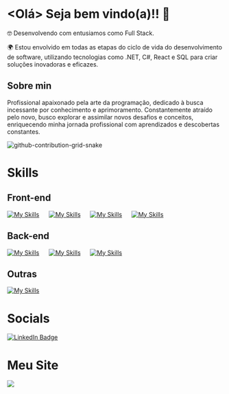 # <Olá> Seja bem vindo(a)!! 👋

:nerd_face: Desenvolvendo com entusiamos como Full Stack.

🌍  Estou envolvido em todas as etapas do ciclo de vida do desenvolvimento de software, utilizando tecnologias como .NET, C#, React e SQL para criar soluções inovadoras e eficazes.

## Sobre min
Profissional apaixonado pela arte da programação, dedicado à busca incessante por conhecimento e aprimoramento. Constantemente atraído pelo novo, busco explorar e assimilar novos desafios e conceitos, enriquecendo minha jornada profissional com aprendizados e descobertas constantes.

![github-contribution-grid-snake](https://user-images.githubusercontent.com/89845641/218791674-c52db856-24d2-429f-8867-170c365730d1.svg)

# Skills
## Front-end
[![My Skills](https://skillicons.dev/icons?i=html,css)](https://skillicons.dev) &emsp; [![My Skills](https://skillicons.dev/icons?i=js,ts)](https://skillicons.dev) &emsp; [![My Skills](https://skillicons.dev/icons?i=react,next,nodejs)](https://skillicons.dev) &emsp; [![My Skills](https://skillicons.dev/icons?i=yarn,npm,vite)](https://skillicons.dev)


## Back-end
[![My Skills](https://skillicons.dev/icons?i=cs,dotnet)](https://skillicons.dev) &emsp; [![My Skills](https://skillicons.dev/icons?i=py,nodejs)](https://skillicons.dev) &emsp; [![My Skills](https://skillicons.dev/icons?i=mysql)](https://skillicons.dev)


## Outras
[![My Skills](https://skillicons.dev/icons?i=git,azure)](https://skillicons.dev) &emsp;

# Socials
<div id="badges">
  <a href="https://www.linkedin.com/in/rogerio-ap-cordeiro/">
    <img src="https://img.shields.io/badge/LinkedIn-blue?style=for-the-badge&logo=linkedin&logoColor=white" alt="LinkedIn Badge"/>
  </a>
</div>

# Meu Site
<div id="badges">
  <a href="https://rogeriocordeiro.github.io/">
    <img src="https://img.shields.io/badge/website-000000?style=for-the-badge&logo=About.me&logoColor=white"/>
     <!-- <p>https://rogeriocordeiro.github.io/</p> -->
  </a>
</div>
<!--
**RogerioCordeiro/RogerioCordeiro** is a ✨ _special_ ✨ repository because its `README.md` (this file) appears on your GitHub profile.

Here are some ideas to get you started:

- 🔭 I’m currently working on ...
- 🌱 I’m currently learning ...
- 👯 I’m looking to collaborate on ...
- 🤔 I’m looking for help with ...
- 💬 Ask me about ...
- 📫 How to reach me: ...
- 😄 Pronouns: ...
- ⚡ Fun fact: ...
-->
